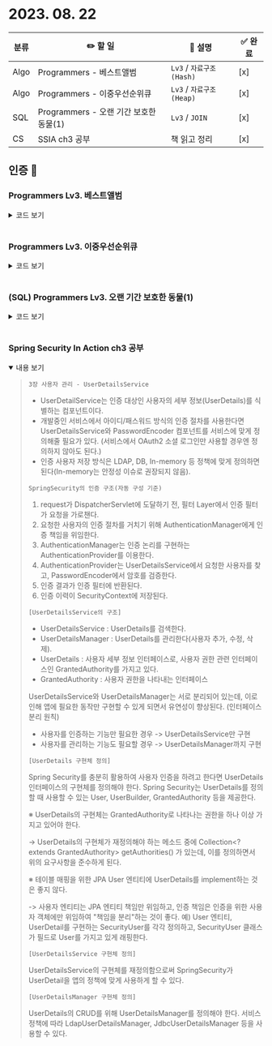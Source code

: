 # 2023. 08. 22 

|분류|✏️ 할 일|💭 설명|✅ 완료 |
|-|-|-|-|
| Algo | Programmers - 베스트앨범 | `Lv3` / `자료구조(Hash)` |[x]|
| Algo | Programmers - 이중우선순위큐 | `Lv3` / `자료구조(Heap)` |[x]|
| SQL | Programmers - 오랜 기간 보호한 동물(1) | `Lv3` / `JOIN` | [x] |
| CS | SSIA ch3 공부 | 책 읽고 정리 | [x] |

## 인증 📸

### Programmers Lv3. 베스트앨범
<details close>
  <summary> 코드 보기 </summary>
  <img src="https://i.imgur.com/jHzezPP.png">
  <p>
    HashMap과 PQ를 사용하여 구현
  </p>
</details>
<br/>

### Programmers Lv3. 이중우선순위큐
<details close>
  <summary> 코드 보기 </summary>
  <img src="https://i.imgur.com/UfQ62ll.png">
  <p>
    TreeMap을 사용해 구현
  </p>
</details>
<br/>

### (SQL) Programmers Lv3. 오랜 기간 보호한 동물(1)
<details close>
  <summary> 코드 보기 </summary>
  <img src="https://i.imgur.com/VpvXrqK.png">
  <p>
    HashMap과 PQ를 사용하여 구현
  </p>
</details>
<br/>

### Spring Security In Action ch3 공부
<details open>
  <summary> 내용 보기 </summary>
  <blockquote>
  <p>

`3장 사용자 관리 - UserDetailsService`

- UserDetailService는 인증 대상인 사용자의 세부 정보(UserDetails)를 식별하는 컴포넌트이다.
- 개발중인 서비스에서 아이디/패스워드 방식의 인증 절차를 사용한다면 UserDetailsService와 PasswordEncoder 컴포넌트를 서비스에 맞게 정의해줄 필요가 있다. (서비스에서 OAuth2 소셜 로그인만 사용할 경우엔 정의하지 않아도 된다.)
- 인증 사용자 저장 방식은 LDAP, DB, In-memory 등 정책에 맞게 정의하면 된다(In-memory는 안정성 이슈로 권장되지 않음).

`SpringSecurity의 인증 구조(자동 구성 기준)`
1. request가 DispatcherServlet에 도달하기 전, 필터 Layer에서 인증 필터가 요청을 가로챈다.
2. 요청한 사용자의 인증 절차를 거치기 위해 AuthenticationManager에게 인증 책임을 위임한다.
3. AuthenticationManager는 인증 논리를 구현하는 AuthenticationProvider를 이용한다.
4. AuthenticationProvider는 UserDetailsService에서 요청한 사용자를 찾고, PasswordEncoder에서 암호를 검증한다.
5. 인증 결과가 인증 필터에 반환된다.
6. 인증 이력이 SecurityContext에 저장된다.

`[UserDetailsService의 구조]`
- UserDetailsService : UserDetails를 검색한다.
- UserDetailsManager : UserDetails를 관리한다(사용자 추가, 수정, 삭제).
- UserDetails : 사용자 세부 정보 인터페이스로, 사용자 권한 관련 인터페이스인 GrantedAuthority를 가지고 있다.
- GrantedAuthority : 사용자 권한을 나타내는 인터페이스

UserDetailsService와 UserDetailsManager는 서로 분리되어 있는데, 이로 인해 앱에 필요한 동작만 구현할 수 있게 되면서 유연성이 향상된다. (인터페이스 분리 원칙)
- 사용자를 인증하는 기능만 필요한 경우 -> UserDetailsService만 구현
- 사용자를 관리하는 기능도 필요할 경우 -> UserDetailsManager까지 구현

`[UserDetails 구현체 정의]`

Spring Security를 충분히 활용하여 사용자 인증을 하려고 한다면 UserDetails 인터페이스의 구현체를 정의해야 한다.
Spring Security는 UserDetails를 정의할 때 사용할 수 있는 User, UserBuilder, GrantedAuthority 등을 제공한다.

※ UserDetails의 구현체는 GrantedAuthority로 나타나는 권한을 하나 이상 가지고 있어야 한다.

 -> UserDetails의 구현체가 재정의해야 하는 메소드 중에 Collection<? extends GrantedAuthority> getAuthorities() 가 있는데, 이를 정의하면서 위의 요구사항을 준수하게 된다.

※ 테이블 매핑을 위한 JPA User 엔티티에 UserDetails를 implement하는 것은 좋지 않다.

-> 사용자 엔티티는 JPA 엔티티 책임만 위임하고, 인증 책임은 인증을 위한 사용자 객체에만 위임하여 "책임을 분리"하는 것이 좋다. 
예) User 엔티티, UserDetail를 구현하는 SecurityUser를 각각 정의하고, SecurityUser 클래스가 필드로 User를 가지고 있게 래핑한다.

`[UserDetailsService 구현체 정의]`

UserDetailsService의 구현체를 재정의함으로써 SpringSecurity가 UserDetail을 앱의 정책에 맞게 사용하게 할 수 있다.

`[UserDetailsManager 구현체 정의]`

UserDetails의 CRUD를 위해 UserDetailsManager를 정의해야 한다. 
서비스 정책에 따라 LdapUserDetailsManager, JdbcUserDetailsManager 등을 사용할 수 있다.
<br/>
</p>
  </blockquote>
</details>
